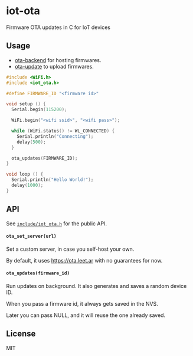# iot-ota

Firmware OTA updates in C for IoT devices

## Usage

- [ota-backend](https://github.com/lukks/ota-backend) for hosting firmwares.
- [ota-update](https://github.com/lukks/ota-update) to upload firmwares.

```c
#include <WiFi.h>
#include <iot_ota.h>

#define FIRMWARE_ID "<firmware id>"

void setup () {
  Serial.begin(115200);

  WiFi.begin("<wifi ssid>", "<wifi pass>");

  while (WiFi.status() != WL_CONNECTED) {
    Serial.println("Connecting");
    delay(500);
  }

  ota_updates(FIRMWARE_ID);
}

void loop () {
  Serial.println("Hello World!");
  delay(1000);
}
```

## API

See [`include/iot_ota.h`](include/iot_ota.h) for the public API.

#### `ota_set_server(url)`

Set a custom server, in case you self-host your own.

By default, it uses https://ota.leet.ar with no guarantees for now.

#### `ota_updates(firmware_id)`

Run updates on background. It also generates and saves a random device ID.

When you pass a firmware id, it always gets saved in the NVS.

Later you can pass NULL, and it will reuse the one already saved.

## License

MIT
